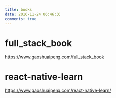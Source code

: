 ```yaml
---
title: books
date: 2016-11-24 06:46:56
comments: true
---
```


# full_stack_book
<https://www.gaoshuaipeng.com/full_stack_book>

# react-native-learn
<https://www.gaoshuaipeng.com/react-native-learn/>